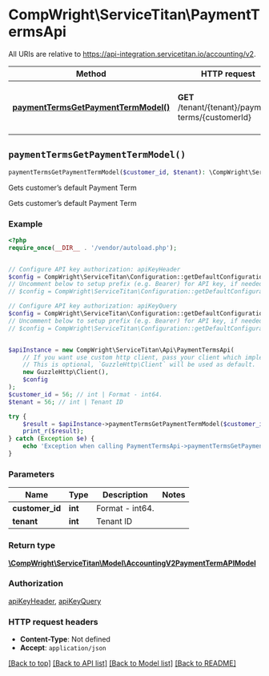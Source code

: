 # CompWright\ServiceTitan\PaymentTermsApi

All URIs are relative to https://api-integration.servicetitan.io/accounting/v2.

Method | HTTP request | Description
------------- | ------------- | -------------
[**paymentTermsGetPaymentTermModel()**](PaymentTermsApi.md#paymentTermsGetPaymentTermModel) | **GET** /tenant/{tenant}/payment-terms/{customerId} | Gets customer’s default Payment Term


## `paymentTermsGetPaymentTermModel()`

```php
paymentTermsGetPaymentTermModel($customer_id, $tenant): \CompWright\ServiceTitan\Model\AccountingV2PaymentTermAPIModel
```

Gets customer’s default Payment Term

Gets customer’s default Payment Term

### Example

```php
<?php
require_once(__DIR__ . '/vendor/autoload.php');


// Configure API key authorization: apiKeyHeader
$config = CompWright\ServiceTitan\Configuration::getDefaultConfiguration()->setApiKey('ST-App-Key', 'YOUR_API_KEY');
// Uncomment below to setup prefix (e.g. Bearer) for API key, if needed
// $config = CompWright\ServiceTitan\Configuration::getDefaultConfiguration()->setApiKeyPrefix('ST-App-Key', 'Bearer');

// Configure API key authorization: apiKeyQuery
$config = CompWright\ServiceTitan\Configuration::getDefaultConfiguration()->setApiKey('servicetitanapplicationkey', 'YOUR_API_KEY');
// Uncomment below to setup prefix (e.g. Bearer) for API key, if needed
// $config = CompWright\ServiceTitan\Configuration::getDefaultConfiguration()->setApiKeyPrefix('servicetitanapplicationkey', 'Bearer');


$apiInstance = new CompWright\ServiceTitan\Api\PaymentTermsApi(
    // If you want use custom http client, pass your client which implements `GuzzleHttp\ClientInterface`.
    // This is optional, `GuzzleHttp\Client` will be used as default.
    new GuzzleHttp\Client(),
    $config
);
$customer_id = 56; // int | Format - int64.
$tenant = 56; // int | Tenant ID

try {
    $result = $apiInstance->paymentTermsGetPaymentTermModel($customer_id, $tenant);
    print_r($result);
} catch (Exception $e) {
    echo 'Exception when calling PaymentTermsApi->paymentTermsGetPaymentTermModel: ', $e->getMessage(), PHP_EOL;
}
```

### Parameters

Name | Type | Description  | Notes
------------- | ------------- | ------------- | -------------
 **customer_id** | **int**| Format - int64. |
 **tenant** | **int**| Tenant ID |

### Return type

[**\CompWright\ServiceTitan\Model\AccountingV2PaymentTermAPIModel**](../Model/AccountingV2PaymentTermAPIModel.md)

### Authorization

[apiKeyHeader](../../README.md#apiKeyHeader), [apiKeyQuery](../../README.md#apiKeyQuery)

### HTTP request headers

- **Content-Type**: Not defined
- **Accept**: `application/json`

[[Back to top]](#) [[Back to API list]](../../README.md#endpoints)
[[Back to Model list]](../../README.md#models)
[[Back to README]](../../README.md)
